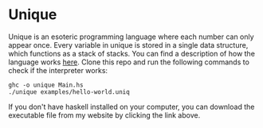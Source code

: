 # Unique
Unique is an esoteric programming language where each number can only appear once.
Every variable in unique is stored in a single data structure, which functions as a stack of stacks.
You can find a description of how the language works [here](https://owenbechtel.com/unique).
Clone this repo and run the following commands to check if the interpreter works:
```
ghc -o unique Main.hs
./unique examples/hello-world.uniq
```
If you don't have haskell installed on your computer, you can download the executable file
from my website by clicking the link above.
